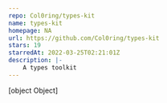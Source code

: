 ```yaml
---
repo: Col0ring/types-kit
name: types-kit
homepage: NA
url: https://github.com/Col0ring/types-kit
stars: 19
starredAt: 2022-03-25T02:21:01Z
description: |-
    A types toolkit
---
```


[object Object]
